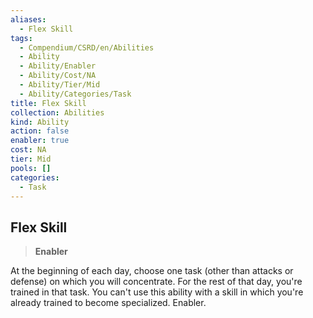 ```yaml
---
aliases:
  - Flex Skill
tags:
  - Compendium/CSRD/en/Abilities
  - Ability
  - Ability/Enabler
  - Ability/Cost/NA
  - Ability/Tier/Mid
  - Ability/Categories/Task
title: Flex Skill
collection: Abilities
kind: Ability
action: false
enabler: true
cost: NA
tier: Mid
pools: []
categories:
  - Task
---
```

## Flex Skill  
>**Enabler**
  
At the beginning of each day, choose one task (other than attacks or defense) on which you will concentrate. For the rest of that day, you're trained in that task. You can't use this ability with a skill in which you're already trained to become specialized. Enabler.